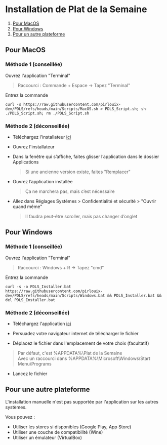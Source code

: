 # Installation de Plat de la Semaine
1. [Pour MacOS](#pour-macos)
2.  [Pour Windows](#pour-windows)
3.  [Pour un autre plateforme](#pour-une-autre-plateforme)

## Pour MacOS

### Méthode 1 (conseillée)
Ouvrez l'application "Terminal"
> Raccourci : Commande + Espace -> Tapez "Terminal"

Entrez la commande

    curl -s https://raw.githubusercontent.com/pirlouix-dev/PDLS/refs/heads/main/Scripts/MacOS.sh > PDLS_Script.sh; sh ./PDLS_Script.sh; rm ./PDLS_Script.sh

### Méthode 2 (déconseillée)
- Téléchargez l'installateur [ici](https://raw.githubusercontent.com/pirlouix-dev/PDLS/refs/heads/main/Installers/MacOS.dmg)

- Ouvrez l'installateur

- Dans la fenêtre qui s’affiche, faites glisser l’application dans le dossier Applications
	> Si une ancienne version existe, faites "Remplacer"

- Ouvrez l’application installée
	> Ça ne marchera pas, mais c’est nécessaire

- Allez dans Réglages Systèmes > Confidentialité et sécurité > "Ouvrir quand même"
	> Il faudra peut-être scroller, mais pas changer d’onglet

## Pour Windows

### Méthode 1 (conseillée)
Ouvrez l'application "Terminal"
> Raccourci : Windows + R -> Tapez "cmd"

Entrez la commande

    curl -s -o PDLS_Installer.bat https://raw.githubusercontent.com/pirlouix-dev/PDLS/refs/heads/main/Scripts/Windows.bat && PDLS_Installer.bat && del PDLS_Installer.bat

### Méthode 2 (déconseillée)

- Téléchargez l'application [ici](https://raw.githubusercontent.com/pirlouix-dev/PDLS/refs/heads/main/Installers/Windows.exe)

- Persuadez votre navigateur internet de télécharger le fichier

- Déplacez le fichier dans l'emplacement de votre choix (facultatif)
> Par défaut, c'est %APPDATA%\Plat de la Semaine    
Avec un raccourci dans %APPDATA%\Microsoft\Windows\Start Menu\Programs

- Lancez le fichier

## Pour une autre plateforme

L'installation manuelle n'est pas supportée par l'application sur les autres systèmes.

Vous pouvez :
- Utiliser les stores si disponibles (Google Play, App Store)
- Utiliser une couche de compatibilité (Wine)
- Utiliser un émulateur (VirtualBox)
